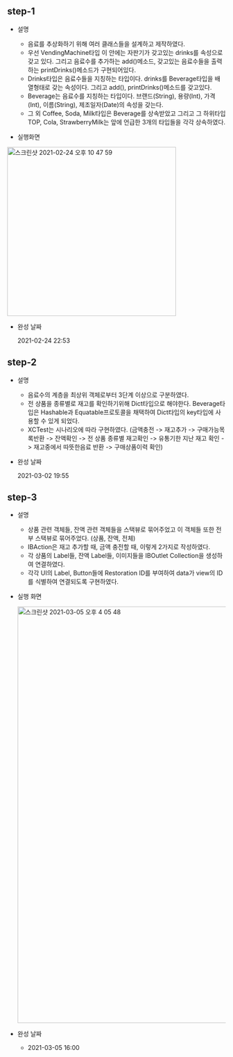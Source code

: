## step-1 

- 설명

  - 음료를 추상화하기 위해 여러 클래스들을 설계하고 제작하였다.
  - 우선 VendingMachine타입 이 안에는 자판기가 갖고있는 drinks를 속성으로 갖고 있다. 그리고 음료수를 추가하는 add()메소드, 갖고있는 음료수들을 출력하는 printDrinks()메소드가 구현되어있다.
  - Drinks타입은 음료수들을 지칭하는 타입이다. drinks를 Beverage타입을 배열형태로 갖는 속성이다. 그리고 add(), printDrinks()메소드를 갖고있다.
  - Beverage는 음료수를 지칭하는 타입이다. 브랜드(String), 용량(Int), 가격(Int), 이름(String), 제조일자(Date)의 속성을 갖는다.
  - 그 외 Coffee, Soda, Milk타입은 Beverage를 상속받았고 그리고 그 하위타입 TOP, Cola, StrawberryMilk는 앞에 언급한 3개의 타입들을 각각 상속하였다.

  

- 실행화면

<img width="389" alt="스크린샷 2021-02-24 오후 10 47 59" src="https://user-images.githubusercontent.com/42647277/109010462-241ddf00-76f3-11eb-94e6-36ac68172926.png">

- 완성 날짜

  2021-02-24 22:53



## step-2 

- 설명
  - 음료수의 계층을 최상위 객체로부터 3단계 이상으로 구분하였다.
  - 전 상품을 종류별로 재고를 확인하기위해 Dict타입으로 해야한다. Beverage타입은 Hashable과 Equatable프로토콜을 채택하여 Dict타입의 key타입에 사용할 수 있게 되었다.
  - XCTest는 시나리오에 따라 구현하였다. (금액충전 -> 재고추가 -> 구매가능목록반환 -> 잔액확인 -> 전 상품 종류별 재고확인 -> 유통기한 지난 재고 확인 -> 재고중에서 따뜻한음료 반환 -> 구매상품이력 확인)



- 완성 날짜

  2021-03-02 19:55



## step-3

- 설명
  - 상품 관련 객체들, 잔액 관련 객체들을 스택뷰로 묶어주었고 이 객체들 또한 전부 스택뷰로 묶어주었다. (상품, 잔액, 전체)
  - IBAction은 재고 추가할 때, 금액 충전할 때, 이렇게 2가지로 작성하였다.
  - 각 상품의 Label들, 잔액 Label들, 이미지들을 IBOutlet Collection을 생성하여 연결하였다.
  - 각각 UI의 Label, Button들에 Restoration ID를 부여하여 data가 view의 ID를 식별하여 연결되도록 구현하였다.

- 실행 화면

  <img width="959" alt="스크린샷 2021-03-05 오후 4 05 48" src="https://user-images.githubusercontent.com/42647277/110080341-a4b49d80-7dcd-11eb-9672-0b6978f4de26.png">



- 완성 날짜
  - 2021-03-05 16:00


